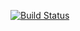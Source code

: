 [![Build Status](https://dev.azure.com/konoma-gmbh/Konoma/_apis/build/status/konoma.xamarin-crossfit?branchName=master)](https://dev.azure.com/konoma-gmbh/Konoma/_build/latest?definitionId=2&branchName=master)
